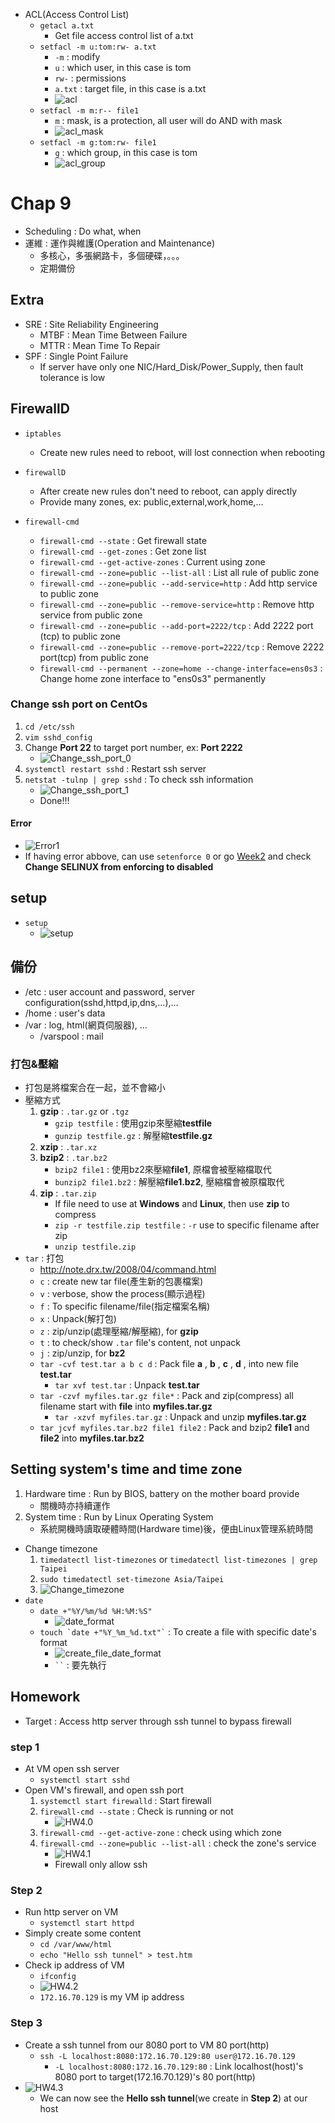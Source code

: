 - ACL(Access Control List)
	- `getacl a.txt` 
		- Get file access control list of a.txt
	- `setfacl -m u:tom:rw- a.txt`
		- `-m` : modify
		- `u` : which user, in this case is tom
		- `rw-` : permissions
		- `a.txt` : target file, in this case is a.txt
        - ![acl](Images/W15_acl.png)
    - `setfacl -m m:r-- file1`
        - `m` : mask, is a protection, all user will do AND with mask
        - ![acl_mask](Images/W15_acl_mask.png)
    - `setfacl -m g:tom:rw- file1`
		- `g` : which group, in this case is tom
        - ![acl_group](Images/W15_acl_group.png)
    

# **Chap 9**
- Scheduling : Do what, when
- 運維 : 運作與維護(Operation and Maintenance)
    - 多核心，多張網路卡，多個硬碟，。。。
    - 定期備份
## **Extra**
- SRE : Site Reliability Engineering
    - MTBF : Mean Time Between Failure
    - MTTR : Mean Time To Repair
- SPF : Single Point Failure
    - If server have only one NIC/Hard_Disk/Power_Supply, then fault tolerance is low

## **FirewallD**
- `iptables`
	- Create new rules need to reboot, will lost connection when rebooting

- `firewallD`
	- After create new rules don't need to reboot, can apply directly
	- Provide many zones, ex: public,external,work,home,…

- `firewall-cmd`
	- `firewall-cmd --state` : Get firewall state
	- `firewall-cmd --get-zones` : Get zone list
	- `firewall-cmd --get-active-zones` : Current using zone
	- `firewall-cmd --zone=public --list-all` : List all rule of public zone
	- `firewall-cmd --zone=public --add-service=http` : Add http service to public zone
	- `firewall-cmd --zone=public --remove-service=http` : Remove http service from public zone
	- `firewall-cmd --zone=public --add-port=2222/tcp` : Add 2222 port (tcp) to public zone
	- `firewall-cmd --zone=public --remove-port=2222/tcp` : Remove 2222 port(tcp) from public zone
	- `firewall-cmd --permanent --zone=home --change-interface=ens0s3` : Change home zone interface to "ens0s3" permanently 

### **Change ssh port on CentOs**
1. `cd /etc/ssh`
2. `vim sshd_config`
3. Change **Port 22** to target port number, ex: **Port 2222**
    - ![Change_ssh_port_0](Images/W15_Cssh0.png)
4. `systemctl restart sshd` : Restart ssh server
5. `netstat -tulnp | grep sshd` : To check ssh information
    - ![Change_ssh_port_1](Images/W15_Cssh1.png)
    - Done!!!
#### **Error**
- ![Error1](Images/W15_Cssh_error1.png)
- If having error abbove, can use `setenforce 0` or go [Week2](Week2.md) and check **Change SELINUX from enforcing to disabled**

## **setup**
- `setup`
    - ![setup](Images/W15_setup.png) 

## **備份**
- /etc : user account and password, server configuration(sshd,httpd,ip,dns,…),…
- /home : user's data
- /var : log, html(網頁伺服器), … 
	- /varspool : mail
### **打包&壓縮**
- 打包是將檔案合在一起，並不會縮小
- 壓縮方式
    1. **gzip** : `.tar.gz` or `.tgz`
        - `gzip testfile` : 使用gzip來壓縮**testfile**
        - `gunzip testfile.gz` : 解壓縮**testfile.gz**
    2. **xzip** : `.tar.xz`
    3. **bzip2** : `.tar.bz2`
        - `bzip2 file1` : 使用bz2來壓縮**file1**, 原檔會被壓縮檔取代
        - `bunzip2 file1.bz2` : 解壓縮**file1.bz2**, 壓縮檔會被原檔取代
    4. **zip** : `.tar.zip`
        - If file need to use at **Windows** and **Linux**, then use **zip** to compress
        - `zip -r testfile.zip testfile` : `-r` use to specific filename after zip
        - `unzip testfile.zip`
- `tar` : 打包
	- http://note.drx.tw/2008/04/command.html
    - `c` : create new tar file(產生新的包裹檔案)
    - `v` : verbose, show the process(顯示過程)
    - `f` : To specific filename/file(指定檔案名稱)
    - `x` : Unpack(解打包)
    - `z` : zip/unzip(處理壓縮/解壓縮), for **gzip**
    - `t` : to check/show `.tar` file's content, not unpack
    - `j` : zip/unzip, for **bz2**
    - `tar -cvf test.tar a b c d` : Pack file **a** , **b** , **c** , **d** , into new file **test.tar**
        - `tar xvf test.tar` : Unpack **test.tar**
	- `tar -czvf myfiles.tar.gz file*` : Pack and zip(compress) all filename start with **file** into **myfiles.tar.gz**
	    - `tar -xzvf myfiles.tar.gz` : Unpack and unzip **myfiles.tar.gz**
    - `tar jcvf myfiles.tar.bz2 file1 file2` : Pack and bzip2 **file1** and **file2** into **myfiles.tar.bz2**

## **Setting system's time and time zone**
1. Hardware time : Run by BIOS, battery on the mother board provide
    - 關機時亦持續運作
2. System time : Run by Linux Operating System
    - 系統開機時讀取硬體時間(Hardware time)後，便由Linux管理系統時間
- Change timezone
    1. `timedatectl list-timezones` or `timedatectl list-timezones | grep Taipei`
    2. `sudo timedatectl set-timezone Asia/Taipei`
    3. ![Change_timezone](Images/W15_Change_Timezone.png)
- `date`
    - `date +"%Y/%m/%d %H:%M:%S"`
        - ![date_format](Images/W15_date_format.png)
    - ``` touch `date +"%Y_%m_%d.txt"` ``` : To create a file with specific date's format
        - ![create_file_date_format](Images/W15_create_file_date.png)
        - ``` `` ``` : 要先執行
## **Homework**
- Target : Access http server through ssh tunnel to bypass firewall
### **step 1**
- At VM open ssh server
    - `systemctl start sshd`
- Open VM's firewall, and open ssh port
    1. `systemctl start firewalld` : Start firewall
    2. `firewall-cmd --state` : Check is running or not
        - ![HW4.0](Images/W15_HW4.0.png)
    3. `firewall-cmd --get-active-zone` : check using which zone
    4. `firewall-cmd --zone=public --list-all` : check the zone's service
        - ![HW4.1](Images/W15_HW4.1.png)
        - Firewall only allow ssh
### **Step 2**
- Run http server on VM
    - `systemctl start httpd`
- Simply create some content
    - `cd /var/www/html`
    - `echo "Hello ssh tunnel" > test.htm`
- Check ip address of VM
    - `ifconfig`
    - ![HW4.2](Images/W15_HW4.2.png)
    - `172.16.70.129` is my VM ip address
### **Step 3**
- Create a ssh tunnel from our 8080 port to VM 80 port(http)
    - `ssh -L localhost:8080:172.16.70.129:80 user@172.16.70.129`
        - `-L localhost:8080:172.16.70.129:80` : Link localhost(host)'s 8080 port to target(172.16.70.129)'s 80 port(http)
- ![HW4.3](Images/W15_HW4.3.png)
    - We can now see the **Hello ssh tunnel**(we create in **Step 2**) at our host